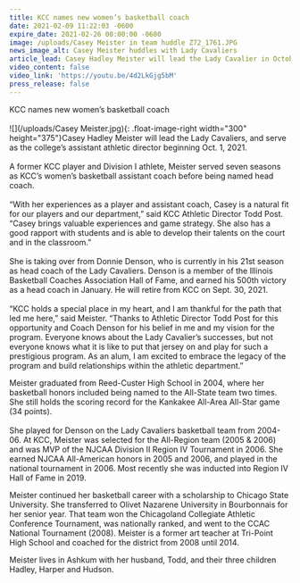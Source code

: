 ```yaml
---
title: KCC names new women’s basketball coach
date: 2021-02-09 11:22:03 -0600
expire_date: 2021-02-26 00:00:00 -0600
image: /uploads/Casey Meister in team huddle Z72_1761.JPG
news_image_alt: Casey Meister huddles with Lady Cavaliers
article_lead: Casey Hadley Meister will lead the Lady Cavalier in October
video_content: false
video_link: 'https://youtu.be/4d2LkGjg5bM'
press_release: false
---
```


KCC names new women’s basketball coach<br>&nbsp;<br>![](/uploads/Casey Meister.jpg){: .float-image-right width="300" height="375"}Casey Hadley Meister will lead the Lady Cavaliers, and serve as the college’s assistant athletic director beginning Oct. 1, 2021. &nbsp;<br><br>A former KCC player and Division I athlete, Meister served seven seasons as KCC’s women’s basketball assistant coach before being named head coach.<br>&nbsp;<br>“With her experiences as a player and assistant coach, Casey is a natural fit for our players and our department,” said KCC Athletic Director Todd Post. “Casey brings valuable experiences and game strategy. She also has a good rapport with students and is able to develop their talents on the court and in the classroom.”<br>&nbsp;<br>She is taking over from Donnie Denson, who is currently in his 21st season as head coach of the Lady Cavaliers. Denson is a member of the Illinois Basketball Coaches Association Hall of Fame, and earned his 500th victory as a head coach in January. He will retire from KCC on Sept. 30, 2021.<br>&nbsp;<br>“KCC holds a special place in my heart, and I am thankful for the path that led me here,” said Meister. “Thanks to Athletic Director Todd Post for this opportunity and Coach Denson for his belief in me and my vision for the program. Everyone knows about the Lady Cavalier’s successes, but not everyone knows what it is like to put that jersey on and play for such a prestigious program. As an alum, I am excited to embrace the legacy of the program and build relationships within the athletic department.”

Meister graduated from Reed-Custer High School in 2004, where her basketball honors included being named to the All-State team two times. She still holds the scoring record for the Kankakee All-Area All-Star game (34 points).<br>&nbsp;<br>She played for Denson on the Lady Cavaliers basketball team from 2004-06. At KCC, Meister was selected for the All-Region team (2005 & 2006) and was MVP of the NJCAA Division II Region IV Tournament in 2006. She earned NJCAA All-American honors in 2005 and 2006, and played in the national tournament in 2006. Most recently she was inducted into Region IV Hall of Fame in 2019.&nbsp;

Meister continued her basketball career with a scholarship to Chicago State University. She transferred to Olivet Nazarene University in Bourbonnais for her senior year. That team won the Chicagoland Collegiate Athletic Conference Tournament, was nationally ranked, and went to the CCAC National Tournament (2008). Meister is a former art teacher at Tri-Point High School and coached for the district from 2008 until 2014.&nbsp;

Meister lives in Ashkum with her husband, Todd, and their three children Hadley, Harper and Hudson.

&nbsp;
